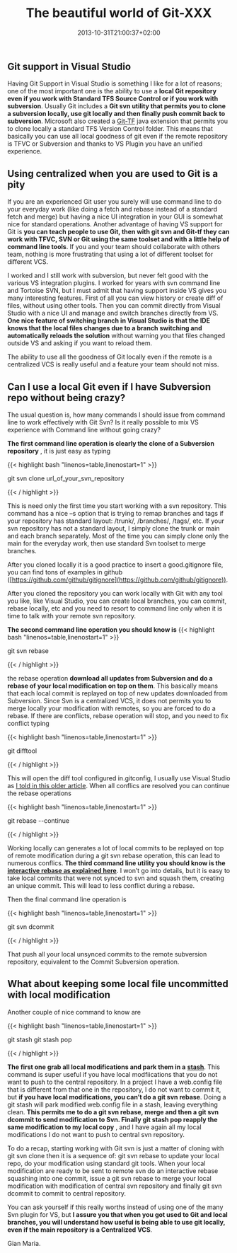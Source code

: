 ﻿---
title: "The beautiful world of Git-XXX"
description: ""
date: 2013-10-31T21:00:37+02:00
draft: false
tags: [Git,git-tf]
categories: [Programming]
---
## Git support in Visual Studio

Having Git Support in Visual Studio is something I like for a lot of reasons; one of the most important one is the ability to use a  **local Git repository even if you work with Standard TFS Source Control or if you work with subversion**. Usually Git includes a  **Git svn utility that permits you to clone a subversion locally, use git locally and then finally push commit back to subversion**. Microsoft also created a [Git-TF](http://gittf.codeplex.com/) java extension that permits you to clone locally a standard TFS Version Control folder. This means that basically you can use all local goodness of git even if the remote repository is TFVC or Subversion and thanks to VS Plugin you have an unified experience.

## Using centralized when you are used to Git is a pity

If you are an experienced Git user you surely will use command line to do your everyday work (like doing a fetch and rebase instead of a standard fetch and merge) but having a nice UI integration in your GUI is somewhat nice for standard operations. Another advantage of having VS support for Git is  **you can teach people to use Git, then with git svn and Git-tf they can work with TFVC, SVN or Git using the same toolset and with a little help of command line tools**. If you and your team should collaborate with others team, nothing is more frustrating that using a lot of different toolset for different VCS.

I worked and I still work with subversion, but never felt good with the various VS integration plugins. I worked for years with svn command line and Tortoise SVN, but I must admit that having support inside VS gives you many interesting features. First of all you can view history or create diff of files, without using other tools. Then you can commit directly from Visual Studio with a nice UI and manage and switch branches directly from VS. **One nice feature of switching branch in Visual Studio is that the IDE knows that the local files changes due to a branch switching and automatically reloads the solution** without warning you that files changed outside VS and asking if you want to reload them.

The ability to use all the goodness of Git locally even if the remote is a centralized VCS is really useful and a feature your team should not miss.

## Can I use a local Git even if I have Subversion repo without being crazy?

The usual question is, how many commands I should issue from command line to work effectively with Git Svn? Is it really possible to mix VS experience with Command line without going crazy?

 **The first command line operation is clearly the clone of a Subversion repository** , it is just easy as typing

{{< highlight bash "linenos=table,linenostart=1" >}}


git svn clone url_of_your_svn_repository

{{< / highlight >}}

This is need only the first time you start working with a svn repository. This command has a nice –s option that is trying to remap branches and tags if your repository has standard layout: /trunk/, /branches/, /tags/, etc. If your svn repository has not a standard layout, I simply clone the trunk or main and each branch separately. Most of the time you can simply clone only the main for the everyday work, then use standard Svn toolset to merge branches.

After you cloned locally it is a good practice to insert a good.gitignore file, you can find tons of examples in github ([https://github.com/github/gitignore](https://github.com/github/gitignore)).

After you cloned the repository you can work locally with Git with any tool you like, like Visual Studio, you can create local branches, you can commit, rebase locally, etc and you need to resort to command line only when it is time to talk with your remote svn repository.

 **The second command line operation you should know is** {{< highlight bash "linenos=table,linenostart=1" >}}


git svn rebase

{{< / highlight >}}

the rebase operation  **download all updates from Subversion and do a rebase of your local modification on top on them**. This basically means that each local commit is replayed on top of new updates downloaded from Subversion. Since Svn is a centralized VCS, it does not permits you to merge locally your modification with remotes, so you are forced to do a rebase. If there are conflicts, rebase operation will stop, and you need to fix conflict typing

{{< highlight bash "linenos=table,linenostart=1" >}}


git difftool

{{< / highlight >}}

This will open the diff tool configured in.gitconfig, I usually use Visual Studio as [I told in this older article](http://www.codewrecks.com/blog/index.php/2013/03/19/how-to-configure-diff-and-merge-tool-in-visual-studio-git-tools/). When all conflics are resolved you can continue the rebase operations

{{< highlight bash "linenos=table,linenostart=1" >}}


git rebase --continue

{{< / highlight >}}

Working locally can generates a lot of local commits to be replayed on top of remote modification during a git svn rebase operation, this can lead to numerous conflics.  **The third command line utility you should know is the** [**interactive rebase as explained here**](http://git-scm.com/book/en/Git-Tools-Rewriting-History). I won’t go into details, but it is easy to take local commits that were not synced to svn and squash them, creating an unique commit. This will lead to less conflict during a rebase.

Then the final command line operation is

{{< highlight bash "linenos=table,linenostart=1" >}}


git svn dcommit

{{< / highlight >}}

That push all your local unsynced commits to the remote subversion repository, equivalent to the Commit Subversion operation.

## What about keeping some local file uncommitted with local modification

Another couple of nice command to know are

{{< highlight bash "linenos=table,linenostart=1" >}}


git stash
git stash pop

{{< / highlight >}}

 **The first one grab all local modifications and park them in a** [**stash**](http://git-scm.com/book/en/Git-Tools-Stashing). This command is super useful if you have local modfiications that you do not want to push to the central repository. In a project I have a web.config file that is different from that one in the repository, I do not want to commit it, but  **if you have local modifications, you can’t do a git svn rebase**. Doing a git stash will park modified web.config file in a stash, leaving everything clean.  **This permits me to do a git svn rebase, merge and then a git svn dcommit to send modification to Svn. Finally git stash pop reapply the same modification to my local copy** , and I have again all my local modifications I do not want to push to central svn repository.

To do a recap, starting working with Git svn is just a matter of cloning with git svn clone then it is a sequence of: git svn rebase to update your local repo, do your modification using standard git tools. When your local modification are ready to be sent to remote svn do an interactive rebase squashing into one commit, issue a git svn rebase to merge your local modification with modification of central svn repository and finally git svn dcommit to commit to central repository.

You can ask yourself if this really worths instead of using one of the many Svn plugin for VS, but  **I assure you that when you got used to Git and local branches, you will understand how useful is being able to use git locally, even if the main repository is a Centralized VCS**.

Gian Maria.
